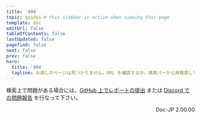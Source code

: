 ```yaml
---
title: '404'
topic: guides # this sidebar is active when viewing this page
template: doc
editUrl: false
tableOfContents: false
lastUpdated: false
pagefind: false
next: false
prev: false
hero:
  title: '404'
  tagline: お探しのページは見つかりません。URL を確認するか、検索バーから再検索してください。
---
```


  <p>
    検索上で問題がある場合には、<a href="https://github.com/tauri-apps/tauri-docs/issues/new/choose">GitHub 上でレポートの提出</a> または <a href="https://discord.com/invite/tauri">Discord での問題報告</a> を行なって下さい。
  </p>
  
<div style="text-align: right;">
Doc-JP 2.00.00
</div>
